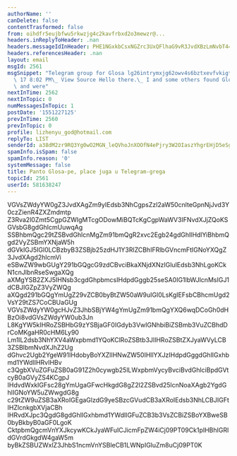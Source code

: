 ```yaml
---
authorName: ''
canDelete: false
contentTrasformed: false
from: oihdfr5eujbfwu5rkwzjg4c2kavfrbxd2o3mewzr@...
headers.inReplyToHeader: .nan
headers.messageIdInHeader: PHE1NGxkbCsxNGZrc3UxQFlhaG9vR3JvdXBzLmNvbT4=
headers.referencesHeader: .nan
layout: email
msgId: 2561
msgSnippet: "Telegram group for Glosa lg26intrymxjg62owv4s6bztxevfvkigtokitfky Feb\
  \ 17 8:02 PM\_ View Source Hello there.\_ I and some others found Glosa on the web\
  \ and were"
nextInTime: 2562
nextInTopic: 0
numMessagesInTopic: 1
postDate: '1551227125'
prevInTime: 2560
prevInTopic: 0
profile: lizhenyu_god@hotmail.com
replyTo: LIST
senderId: a38dM2zr9RQ3Yg0wO2MGN_leQVhoJnXOOfN4ePjry3W2OIaszYhgrEHjD5eSgjrWP9gu0KzrE7FAZoEFbChsgJwUR3ZEvNzDIQHAEftwr03IfOQawxcZyAo
spamInfo.isSpam: false
spamInfo.reason: '0'
systemMessage: false
title: Panto Glosa-pe, place juga u Telegram-grega
topicId: 2561
userId: 581638247
---
```


VGVsZWdyYW0gZ3JvdXAgZm9yIEdsb3NhCgpsZzI2aW50cnlteGpnNjJvd3Y0czZienR4ZXZmdmtp
Z3Rva2l0Zmt5CgpGZWIgMTcgODowMiBQTcKgCgpWaWV3IFNvdXJjZQoKSGVsbG8gdGhlcmUuwqAg
SSBhbmQgc29tZSBvdGhlcnMgZm91bmQgR2xvc2Egb24gdGhlIHdlYiBhbmQgd2VyZSBmYXNjaW5h
dGVkIGJ5IGl0LCBzbyB3ZSBjb25zdHJ1Y3RlZCBhIFRlbGVncmFtIGNoYXQgZ3JvdXAgd2hlcmVi
eSBwZW9wbGUgY291bGQgcG9zdCBvciBkaXNjdXNzIGluIEdsb3NhLgoKCkN1cnJlbnRseSwgaXQg
aXMgYSB2ZXJ5IHNsb3cgdGhpbmcsIHdpdGggb25seSA0IG1lbWJlcnMsIGJ1dCBJIGZpZ3VyZWQg
aXQgd291bGQgYmUgZ29vZCB0byBtZW50aW9uIGl0LsKgIEFsbCBhcmUgd2VsY29tZS7CoCBUaGUg
VGVsZWdyYW0gcHJvZ3JhbSBjYW4gYmUgZm91bmQgYXQ6wqDCoGh0dHBzOi8vdGVsZWdyYW0ub3Jn
L8KgYW5kIHRoZSBHbG9zYSBjaGF0IGdyb3VwIGNhbiBiZSBmb3VuZCBhdDrCoMKgaHR0cHM6Ly90
Lm1lL2dsb3NhYXV4aWxpbmd1YQoKClRoZSBtb3JlIHRoZSBtZXJyaWVyLCB3ZSBlbmNvdXJhZ2Ug
dGhvc2Ugb2YgeW91IHdobyBoYXZlIHNwZW50IHllYXJzIHdpdGggdGhlIGxhbmd1YWdlIHRvIHBv
c3QgbXVuZGFuZSB0aG91Z2h0cywgb25lLWxpbmVycyBvciBvdGhlciBpdGVtcyB0aGVyZS4KCgpJ
IHdvdWxkIGFsc28gYmUgaGFwcHkgdG8gZ2l2ZSBvd25lcnNoaXAgb2YgdGhlIGNoYW5uZWwgdG8g
c29tZW9uZSB3aXRoIGEgaGlzdG9yeSBzcGVudCB3aXRoIEdsb3NhLCBJIGFtIHZlcnkgbXVjaCBh
IHRvdXJpc3QgdG8gdGhlIGxhbmd1YWdlIGFuZCB3b3VsZCBiZSBoYXBweSB0byBkbyB0aGF0LgoK
CktpbmQgcmVnYXJkcywKCkJyaWFuICJicmFpZW4iCj09PT09Ck1pIHBhIGRldGVrdGkgdW4gaW5m
byBkZSBUZWxlZ3JhbS1ncmVnYSBleCB1LWNpIGluZm8uCj09PT0K


